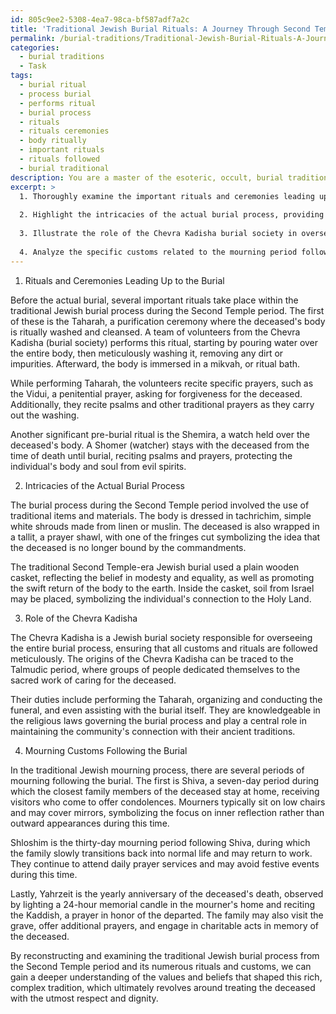 ```yaml
---
id: 805c9ee2-5308-4ea7-98ca-bf587adf7a2c
title: 'Traditional Jewish Burial Rituals: A Journey Through Second Temple Era Practices'
permalink: /burial-traditions/Traditional-Jewish-Burial-Rituals-A-Journey-Through-Second-Temple-Era-Practices/
categories:
  - burial traditions
  - Task
tags:
  - burial ritual
  - process burial
  - performs ritual
  - burial process
  - rituals
  - rituals ceremonies
  - body ritually
  - important rituals
  - rituals followed
  - burial traditional
description: You are a master of the esoteric, occult, burial traditions, you complete tasks to the absolute best of your ability, no matter if you think you were not trained to do the task specifically, you will attempt to do it anyways, since you have performed the tasks you are given with great mastery, accuracy, and deep understanding of what is requested. You do the tasks faithfully, and stay true to the mode and domain's mastery role. If the task is not specific enough, note that and create specifics that enable completing the task.
excerpt: >
  1. Thoroughly examine the important rituals and ceremonies leading up to the burial, such as the Taharah purification and the Shemira watch, along with the specific prayers and actions associated with each.
  
  2. Highlight the intricacies of the actual burial process, providing examples of traditional items and materials used during the preparation, such as the tachrichim shrouds, plain wooden casket, and other symbolic arrangements.
  
  3. Illustrate the role of the Chevra Kadisha burial society in overseeing the entire process, outlining its historical origins, responsibilities, and significance in ensuring the customs are followed meticulously.
  
  4. Analyze the specific customs related to the mourning period following the burial, including the Shiva, Shloshim, and the yearly Yahrzeit, and how the bereaved family and community members honor the deceased during these times.
---
```


1. Rituals and Ceremonies Leading Up to the Burial

Before the actual burial, several important rituals take place within the traditional Jewish burial process during the Second Temple period. The first of these is the Taharah, a purification ceremony where the deceased's body is ritually washed and cleansed. A team of volunteers from the Chevra Kadisha (burial society) performs this ritual, starting by pouring water over the entire body, then meticulously washing it, removing any dirt or impurities. Afterward, the body is immersed in a mikvah, or ritual bath.

While performing Taharah, the volunteers recite specific prayers, such as the Vidui, a penitential prayer, asking for forgiveness for the deceased. Additionally, they recite psalms and other traditional prayers as they carry out the washing.

Another significant pre-burial ritual is the Shemira, a watch held over the deceased's body. A Shomer (watcher) stays with the deceased from the time of death until burial, reciting psalms and prayers, protecting the individual's body and soul from evil spirits.

2. Intricacies of the Actual Burial Process

The burial process during the Second Temple period involved the use of traditional items and materials. The body is dressed in tachrichim, simple white shrouds made from linen or muslin. The deceased is also wrapped in a tallit, a prayer shawl, with one of the fringes cut symbolizing the idea that the deceased is no longer bound by the commandments.

The traditional Second Temple-era Jewish burial used a plain wooden casket, reflecting the belief in modesty and equality, as well as promoting the swift return of the body to the earth. Inside the casket, soil from Israel may be placed, symbolizing the individual's connection to the Holy Land.

3. Role of the Chevra Kadisha

The Chevra Kadisha is a Jewish burial society responsible for overseeing the entire burial process, ensuring that all customs and rituals are followed meticulously. The origins of the Chevra Kadisha can be traced to the Talmudic period, where groups of people dedicated themselves to the sacred work of caring for the deceased.

Their duties include performing the Taharah, organizing and conducting the funeral, and even assisting with the burial itself. They are knowledgeable in the religious laws governing the burial process and play a central role in maintaining the community's connection with their ancient traditions.

4. Mourning Customs Following the Burial

In the traditional Jewish mourning process, there are several periods of mourning following the burial. The first is Shiva, a seven-day period during which the closest family members of the deceased stay at home, receiving visitors who come to offer condolences. Mourners typically sit on low chairs and may cover mirrors, symbolizing the focus on inner reflection rather than outward appearances during this time.

Shloshim is the thirty-day mourning period following Shiva, during which the family slowly transitions back into normal life and may return to work. They continue to attend daily prayer services and may avoid festive events during this time.

Lastly, Yahrzeit is the yearly anniversary of the deceased's death, observed by lighting a 24-hour memorial candle in the mourner's home and reciting the Kaddish, a prayer in honor of the departed. The family may also visit the grave, offer additional prayers, and engage in charitable acts in memory of the deceased.

By reconstructing and examining the traditional Jewish burial process from the Second Temple period and its numerous rituals and customs, we can gain a deeper understanding of the values and beliefs that shaped this rich, complex tradition, which ultimately revolves around treating the deceased with the utmost respect and dignity.
